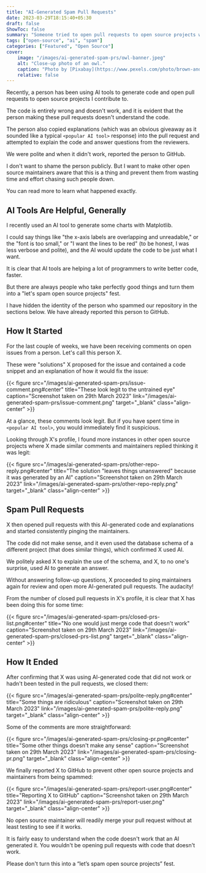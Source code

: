 ```yaml
---
title: "AI-Generated Spam Pull Requests"
date: 2023-03-29T18:15:40+05:30
draft: false
ShowToc: false
summary: "Someone tried to open pull requests to open source projects with AI-generated code."
tags: ["open-source", "ai", "spam"]
categories: ["Featured", "Open Source"]
cover:
    image: "/images/ai-generated-spam-prs/owl-banner.jpeg"
    alt: "Close-up photo of an owl."
    caption: "Photo by [Pixabay](https://www.pexels.com/photo/brown-and-black-owl-staring-86596/)"
    relative: false
---
```


Recently, a person has been using AI tools to generate code and open pull requests to open source projects I contribute to.

The code is entirely wrong and doesn't work, and it is evident that the person making these pull requests doesn't understand the code.

The person also copied explanations (which was an obvious giveaway as it sounded like a typical `<popular AI tool>` response) into the pull request and attempted to explain the code and answer questions from the reviewers.

We were polite and when it didn't work, reported the person to GitHub.

I don't want to shame the person publicly. But I want to make other open source maintainers aware that this is a thing and prevent them from wasting time and effort chasing such people down.

You can read more to learn what happened exactly.

## AI Tools Are Helpful, Generally

I recently used an AI tool to generate some charts with Matplotlib.

I could say things like "the x-axis labels are overlapping and unreadable," or the "font is too small," or "I want the lines to be red" (to be honest, I was less verbose and polite), and the AI would update the code to be just what I want.

It is clear that AI tools are helping a lot of programmers to write better code, faster.

But there are always people who take perfectly good things and turn them into a "let's spam open source projects" fest.

I have hidden the identity of the person who spammed our repository in the sections below. We have already reported this person to GitHub.

## How It Started

For the last couple of weeks, we have been receiving comments on open issues from a person. Let's call this person X.

These were "solutions" X proposed for the issue and contained a code snippet and an explanation of how it would fix the issue:

{{< figure src="/images/ai-generated-spam-prs/issue-comment.png#center" title="These look legit to the untrained eye" caption="Screenshot taken on 29th March 2023" link="/images/ai-generated-spam-prs/issue-comment.png" target="_blank" class="align-center" >}}

At a glance, these comments look legit. But if you have spent time in `<popular AI tool>`, you would immediately find it suspicious.

Looking through X's profile, I found more instances in other open source projects where X made similar comments and maintainers replied thinking it was legit:

{{< figure src="/images/ai-generated-spam-prs/other-repo-reply.png#center" title="The solution \"leaves things unanswered\" because it was generated by an AI" caption="Screenshot taken on 29th March 2023" link="/images/ai-generated-spam-prs/other-repo-reply.png" target="_blank" class="align-center" >}}

## Spam Pull Requests

X then opened pull requests with this AI-generated code and explanations and started consistently pinging the maintainers.

The code did not make sense, and it even used the database schema of a different project (that does similar things), which confirmed X used AI.

We politely asked X to explain the use of the schema, and X, to no one's surprise, used AI to generate an answer.

Without answering follow-up questions, X proceeded to ping maintainers again for review and open more AI-generated pull requests. The audacity!

From the number of closed pull requests in X's profile, it is clear that X has been doing this for some time:

{{< figure src="/images/ai-generated-spam-prs/closed-prs-list.png#center" title="No one would just merge code that doesn't work" caption="Screenshot taken on 29th March 2023" link="/images/ai-generated-spam-prs/closed-prs-list.png" target="_blank" class="align-center" >}}

## How It Ended

After confirming that X was using AI-generated code that did not work or hadn't been tested in the pull requests, we closed them:

{{< figure src="/images/ai-generated-spam-prs/polite-reply.png#center" title="Some things are ridiculous" caption="Screenshot taken on 29th March 2023" link="/images/ai-generated-spam-prs/polite-reply.png" target="_blank" class="align-center" >}}

Some of the comments are more straightforward:

{{< figure src="/images/ai-generated-spam-prs/closing-pr.png#center" title="Some other things doesn't make any sense" caption="Screenshot taken on 29th March 2023" link="/images/ai-generated-spam-prs/closing-pr.png" target="_blank" class="align-center" >}}

We finally reported X to GitHub to prevent other open source projects and maintainers from being spammed:

{{< figure src="/images/ai-generated-spam-prs/report-user.png#center" title="Reporting X to GitHub" caption="Screenshot taken on 29th March 2023" link="/images/ai-generated-spam-prs/report-user.png" target="_blank" class="align-center" >}}

No open source maintainer will readily merge your pull request without at least testing to see if it works.

It is fairly easy to understand when the code doesn't work that an AI generated it. You wouldn't be opening pull requests with code that doesn't work.

Please don't turn this into a “let’s spam open source projects” fest.
